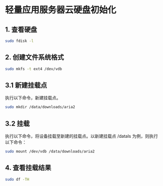 # 轻量应用服务器云硬盘初始化

## 1. 查看硬盘

```bash
sudo fdisk -l
```

## 2. 创建文件系统格式

```bash
sudo mkfs -t ext4 /dev/vdb
```

## 3.1 新建挂载点

执行以下命令，新建挂载点。

```bash
sudo mkdir /data/downloads/aria2
```

## 3.2 挂载

执行以下命令，将设备挂载至新建的挂载点。以新建挂载点 /datals 为例，则执行以下命令：

```bash
sudo mount /dev/vdb /data/downloads/aria2
```

## 4. 查看挂载结果

```bash
sudo df -TH
```
